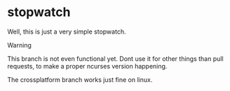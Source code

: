 # stopwatch
Well, this is just a very simple stopwatch.

> [!WARNING]
> This branch is not even functional yet. Dont use it for other things than pull requests, to make a proper ncurses version happening.

The crossplatform branch works just fine on linux.
